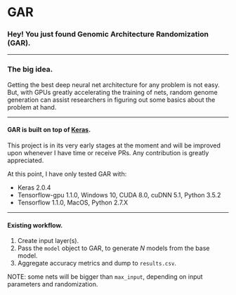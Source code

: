 # GAR
### Hey! You just found Genomic Architecture Randomization (GAR).

---
### The big idea.

Getting the best deep neural net architecture for any problem is not easy. But, with GPUs greatly accelerating the training of nets, random genome generation can assist researchers in figuring out some basics about the problem at hand.

---
#### GAR is built on top of [Keras](https://github.com/fchollet/keras).

This project is in its very early stages at the moment and will be improved upon whenever I have time or receive PRs. Any contribution is greatly appreciated.

At this point, I have only tested GAR with:
  - Keras 2.0.4
  - Tensorflow-gpu 1.1.0, Windows 10, CUDA 8.0, cuDNN 5.1, Python 3.5.2
  - Tensorflow 1.1.0, MacOS, Python 2.7.X

---
#### Existing workflow.

1. Create input layer(s).
2. Pass the `model` object to GAR, to generate _N_ models from the base model.
3. Aggregate accuracy metrics and dump to `results.csv`.

NOTE: some nets will be bigger than `max_input`, depending on input parameters and randomization.
